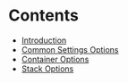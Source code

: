 # Contents

- [Introduction](./introduction.md)
- [Common Settings Options](./settings-options.md)
- [Container Options](./container-options.md)
- [Stack Options](./stack-options.md)
